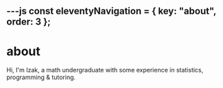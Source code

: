 ---js
const eleventyNavigation = {
	key: "about",
	order: 3
};
---
# about

Hi, I'm Izak, a math undergraduate with some experience in statistics, programming & tutoring.
